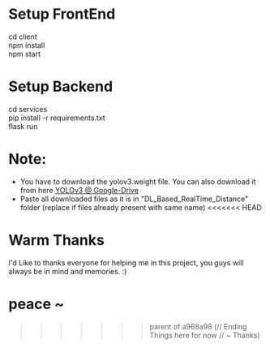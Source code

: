 # Setup FrontEnd
cd client </br>
npm install </br>
npm start </br>

# Setup Backend
cd services </br>
pip install -r requirements.txt </br>
flask run </br>

# Note:
- You have to download the yolov3.weight file. You can also download it from here [YOLOv3 @ Google-Drive](https://drive.google.com/drive/folders/1nN49gRqt5HvuMptfc0wRVcuLwiNmMD6u)
- Paste all downloaded files as it is in "DL_Based_RealTime_Distance" folder (replace if files already present with same name)
<<<<<<< HEAD

# Warm Thanks
I'd Like to thanks everyone for helping me in this project, you guys will always be in mind and memories. :) 

peace ~ 
=======
>>>>>>> parent of a968a98 (// Ending Things here for now // ~ Thanks)
